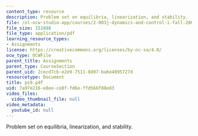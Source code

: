 ```yaml
---
content_type: resource
description: Problem set on equilibria, linearization, and stability.
file: /ol-ocw-studio-app/courses/2-003j-dynamics-and-control-i-fall-2007/7a97e216e8eece8ffd6effd566f88e83_ps9.pdf
file_size: 151888
file_type: application/pdf
learning_resource_types:
- Assignments
license: https://creativecommons.org/licenses/by-nc-sa/4.0/
ocw_type: OCWFile
parent_title: Assignments
parent_type: CourseSection
parent_uid: 2cecd7cb-e2e9-7511-8d97-ba6e4895727d
resourcetype: Document
title: ps9.pdf
uid: 7a97e216-e8ee-ce8f-fd6e-ffd566f88e83
video_files:
  video_thumbnail_file: null
video_metadata:
  youtube_id: null
---
```

Problem set on equilibria, linearization, and stability.